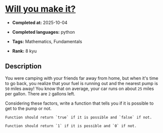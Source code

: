 # [Will you make it?](https://www.codewars.com/kata/5861d28f124b35723e00005e)

- **Completed at:** 2025-10-04

- **Completed languages:** python

- **Tags:** Mathematics, Fundamentals

- **Rank:** 8 kyu

## Description

You were camping with your friends far away from home, but when it's time to go back, you realize that your fuel is running out and the nearest pump is `50` miles away! You know that on average, your car runs on about `25` miles per gallon. There are `2` gallons left. 

Considering these factors, write a function that tells you if it is possible to get to the pump or not.

```if-not:prolog,nasm,cobol
Function should return `true` if it is possible and `false` if not.
```

```if:prolog,nasm,cobol
Function should return `1` if it is possible and `0` if not.
```
